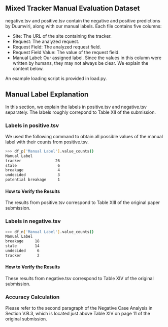 ## Mixed Tracker Manual Evaluation Dataset
negative.tsv and positive.tsv contain the negative and positive predictions by Duumviri, along with our manual labels. Each file contains five columns:
- Site: The URL of the site containing the tracker.
- Request: The analyzed request.
- Request Field: The analyzed request field.
- Request Field Value: The value of the request field.
- Manual Label: Our assigned label. Since the values in this column were written by humans, they may not always be clear. We explain the content below.

An example loading script is provided in load.py.

## Manual Label Explanation
In this section, we explain the labels in positive.tsv and negative.tsv separately. The labels roughly correpond to Table XII of the submission. 

### Labels in positive.tsv
We used the following command to obtain all possible values of the manual label with their counts from positive.tsv. 

```bash
>>> df_p['Manual Label'].value_counts()
Manual Label
tracker               26
stale                  6
breakage               4
undecided              3
potential breakage     1
```

#### How to Verify the Results
The results from positive.tsv correspond to Table XIII of the original paper submission.

### Labels in negative.tsv
```bash
>>> df_n['Manual Label'].value_counts()
Manual Label
breakage     18
stale        14
undecided     6
tracker       2
```

#### How to Verify the Results
These results from negative.tsv correspond to Table XIV of the original submission.

### Accuracy Calculation
Please refer to the second paragraph of the Negative Case Analysis in Section V.B.3, which is located just above Table XIV on page 11 of the original submission.
